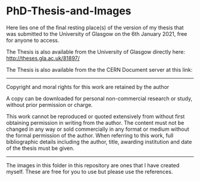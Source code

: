 # PhD-Thesis-and-Images
Here lies one of the final resting place(s) of the version of my thesis that was submitted to the University of Glasgow on the 6th January 2021, free for anyone to access. 

The Thesis is also available from the University of Glasgow directly here: http://theses.gla.ac.uk/81897/

The Thesis is also available from the the CERN Document server at this link:  
___________________________________________________________


Copyright and moral rights for this work are retained by the author

A copy can be downloaded for personal non-commercial research or study, without prior permission or charge.

This work cannot be reproduced or quoted extensively from without first obtaining permission in writing from the author. The content must not be changed in any way or sold commercially in any format or medium without the formal permission of the author. When referring to this work, full bibliographic details including the author, title, awarding institution and date of the thesis must be given.
___________________________________________________________

The images in this folder in this repository are ones that I have created myself. These are free for you to use but please use the references. 
